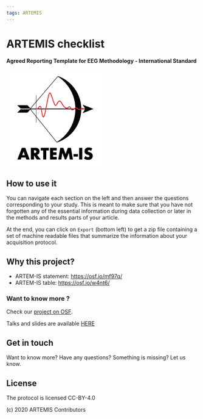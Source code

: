 ```yaml
---
tags: ARTEMIS
---
```


<!-- comment: landing page for ARTEMIS app -->

# ARTEMIS checklist

**Agreed Reporting Template for EEG Methodology - International Standard**

![](../images/ARTEMIS_logo.jpg)

## How to use it

You can navigate each section on the left and then answer the questions
corresponding to your study. This is meant to make sure that you have not
forgotten any of the essential information during data collection or later in
the methods and results parts of your article.

At the end, you can click on `Export` (bottom left) to get a zip file containing
a set of machine readable files that summarize the information about your
acquisition protocol.

## Why this project?

<!--
- motivations
-->

- ARTEM-IS statement: https://osf.io/mf97q/
- ARTEM-IS table: https://osf.io/w4nt6/

### Want to know more ?

Check our [project on OSF](https://osf.io/pvrn6/).

Talks and slides are available [HERE](https://osf.io/ncav8/)

<!--
- [ ] link to google form
- [ ] References
-->

<!--
## Want to help?

- [ ] what to contribute ?
- [ ] how to contribute ?
-->

## Get in touch

Want to know more? Have any questions? Something is missing? Let us know.

<!--
-   slack workspace?
-   email?
-   via INCF
-->

<!--
## Contributors

The list of the people involved in this project can be found [here](URL).
-->

## License

The protocol is licensed CC-BY-4.0

(c) 2020 ARTEMIS Contributors
